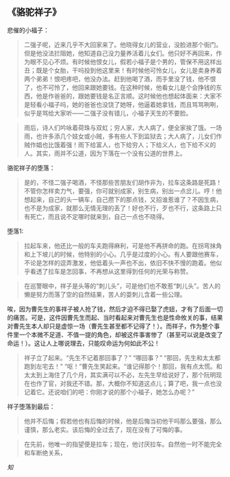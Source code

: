
## 《骆驼祥子》

悲催的小福子：

>二强子呢，近来几乎不大回家来了。他晓得女儿的营业，没脸进那个街门。但是他没法拦阻她，他知道自己没力量养活着儿女们。他只好不再回来，作为眼不见心不烦。有时候他恨女儿，假若小福子是个男的，管保不用这样出丑；既是个女胎，干吗投到他这里来！有时候他可怜女儿，女儿是卖身养着两个弟弟！恨吧疼吧，他没办法。赶到他喝了酒，而手里没了钱，他不恨了，也不可怜了，他回来跟她要钱。在这种时候，他看女儿是个会挣钱的东西，他是作爸爸的，跟她要钱是名正言顺。这时候他也想起体面来：大家不是轻看小福子吗，她的爸爸也没饶了她呀，他逼着她拿钱，而且骂骂咧咧，似乎是骂给大家听——二强子没有错儿，小福子天生的不要脸。



>雨后，诗人们吟咏着荷珠与双虹；穷人家，大人病了，便全家挨了饿。一场雨，也许多添几个妓女或小贼，多有些人下到监狱去；大人病了，儿女们作贼作娼也比饿着强！雨下给富人，也下给穷人；下给义人，也下给不义的人。其实，雨并不公道，因为下落在一个没有公道的世界上。


骆驼祥子的堕落：

>是的，不怪二强子喝酒，不怪那些苦朋友们胡作非为，拉车这条路是死路！不管你怎样卖力气，要强，你可就别成家，别生病，别出一点岔儿。哼！他想起来，自己的头一辆车，自己攒下的那点钱，又招谁惹谁了？不因生病，也不是为成家，就那么无情无理的丢了！好也不行，歹也不行，这条路上只有死亡，而且说不定哪时就来到，自己一点也不晓得。

堕落1:
>拉起车来，他还比一般的车夫跑得麻利，可是他不再拼命的跑。在拐弯抹角和上下坡儿的时候，他特别的小心。几乎是过度的小心。有人要跟他赛车，不论是怎样的逗弄激发，他低着头一声也不出，依旧不快不慢的跑着。他似乎看透了拉车是怎回事，不再想从这里得到任何的光荣与称赞。

>在巡警眼中，祥子是头等的“刺儿头”，可是他们也不敢惹“刺儿头”。苦人的懒是努力而落了空的自然结果，苦人的耍刺儿含着一些公理。

唉，因为曹先生的事祥子被人抢了钱，然后才迫不得已娶了虎妞，才有了后面一切的痛苦。可是，这件因曹先生而起、当时看起来对曹先生也是性命攸关的事，结果对曹先生本人却只是虚惊一场（曹先生甚至都不记得了！）。而祥子，作为整个事件里一个本微不足道、不值一提的角色，却被这件事害惨了（甚至可以说是改变了命运！）。这让人上哪说理去，只能叹命运为何如此不公！

>祥子立了起来。“先生不记着那回事了？”
“哪回事？”
“那回，先生和太太都跑到左宅去！”
“呕！”曹先生笑起来。“谁记得那个！那回，我有点太慌。和太太到上海住了几个月，其实满可以不必，左先生早给说好了，那个阮明现在也作了官，对我还不错。那，大概你不知道这点儿；算了吧，我一点也没记着它。还说咱们的吧：你刚才说的那个小福子，她怎么办呢？”

祥子堕落到最后：
>他并不后悔；假若他也有后悔的时候，他是后悔当初他干吗那么要强，那么谨慎，那么老实。该后悔的全过去了，现在没有了可悔的事。


>在先前，他唯一的指望便是拉车；现在，他讨厌拉车。自然他一时不能完全和车断绝关系，



<span class="fa-stack fa-lg">
<i class="fa fa-circle fa-stack-2x"></i>
<i class="fa  fa-stack-1x fa-inverse">知</i>
</span>
